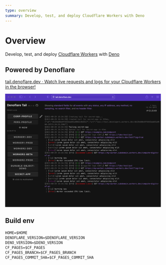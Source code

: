 ```yaml
---
type: overview
summary: Develop, test, and deploy Cloudflare Workers with Deno
---
```


# Overview
Develop, test, and deploy [Cloudflare Workers](https://workers.cloudflare.com) with [Deno](https://deno.land)
## Powered by Denoflare
[tail.denoflare.dev · Watch live requests and logs for your Cloudflare Workers in the browser!](https://tail.denoflare.dev)

<img src="tailweb.png" class="large-img" style="margin: auto">

## Build env
```
HOME=$HOME
DENOFLARE_VERSION=$DENOFLARE_VERSION
DENO_VERSION=$DENO_VERSION
CF_PAGES=$CF_PAGES
CF_PAGES_BRANCH=$CF_PAGES_BRANCH
CF_PAGES_COMMIT_SHA=$CF_PAGES_COMMIT_SHA
```
